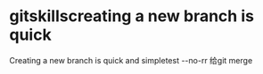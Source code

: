 # gitskillscreating a new branch is quick
Creating a new branch is quick and simpletest --no-rr 给git merge
